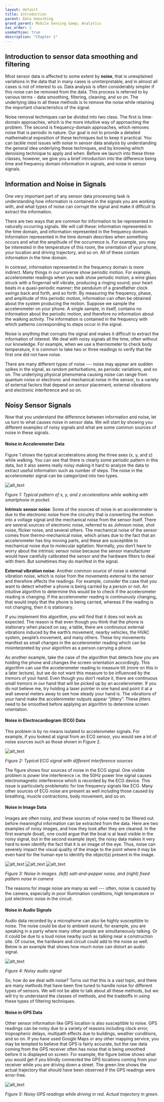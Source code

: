 ```yaml
---
layout: default
title: Introduction
parent: Data Smoothing
grand_parent: Mobile Sensing &amp; Analytics
nav_order: 1
usemathjax: true
description: "Chapter 1"
---
```


## Introduction to sensor data smoothing and filtering

Most sensor data is affected to some extent by **noise**, that is unexplained variations in the data that in many cases is uninterpretable, and in almost all cases is not of interest to us. Data analysis is often considerably simpler if this noise can be removed from the data. This process is referred to by various terms - data smoothing, filtering, cleaning, and so on. The underlying idea in all these methods is to remove the noise while retaining the important characteristics of the signal.

Noise removal techniques can be divided into two class. The first is time-domain approaches, which is the more intuitive way of approaching the problem. The second is frequency-domain approaches, which removes noise that is periodic in nature. Our goal is not to provide a detailed mathematical exposition of these techniques but to keep it practical. You can tackle most issues with noise in sensor data analysis by understanding the general idea underlying these techniques, and by knowing which denoising technique to apply and when. Before we launch into these three classes, however, we give you a brief introduction into the difference being time and frequency domain information in signals, and noise in sensor signals.

## Information and Noise in Signals

One very important part of any sensor data processing task is understanding how information is contained in the signals you are working with, and what types of noise can corrupt the signal and make it difficult to extract the information. 

There are two ways that are common for information to be represented in naturally occurring signals. We will call these: information represented in the time domain, and information represented in the frequency domain. Information represented in the time domain describes when something occurs and what the amplitude of the occurrence is. For example, you may be interested in the temperature of this room, the orientation of your phone, your location and driving trajectory, and so on. All of these contain information in the time domain.

In contrast, information represented in the frequency domain is more indirect. Many things in our universe show periodic motion. For example, accelerometer readings when you walk show periodic motion; a wine glass struck with a fingernail will vibrate, producing a ringing sound; your heart beats in a quasi-periodic manner; the pendulum of a grandfather clock swings back and forth, and so forth. By measuring the frequency, phase, and amplitude of this periodic motion, information can often be obtained about the system producing the motion. Suppose we sample the accelerometer on your phone. A single sample, in itself, contains no information about the periodic motion, and therefore no information about the walking activity. The information is contained in the frequency with which patterns corresponding to steps occur in the signal.

Noise is anything that corrupts the signal and makes it difficult to extract the information of interest. We deal with noisy signals all the time, often without our knowledge. For example, when we use a thermometer to check body temperature, it is common to take two or three readings to verify that the first one did not have noise. 

There are many different types of noise --- noise may appear are sudden spikes in the signal, as  random perturbations, as periodic variations, and so on. The underlying physical phenomena causing noise can range from quantum noise or electronic and mechanical noise in the sensor, to a variety of external factors that depend on sensor placement, external vibrations and electronic interference and so on.


## Noisy Sensor Signals

Now that you understand the difference between information and noise, let us turn to what causes noise in sensor data. We will start by showing you different examples of noisy signals and what are some common sources of noise in these signals.


#### Noise in Accelerometer Data

Figure 1 shows the typical accelerations along the three axes (x, y, and z) while walking. You can see that there is clearly some periodic pattern in this data, but it also seems really noisy making it hard to analyze the data to extract useful information such as number of steps. The noise in the accelerometer signal can be categorized into two types.

![alt_text](images/image4.png "image_tooltip")

_Figure 1: Typical pattern of x, y, and z accelerations while walking with smartphone in pocket._

**Intrinsic sensor noise**: Some of the sources of noise in an accelerometer is due to the electronic noise from the circuitry that is converting the motion into a voltage signal and the mechanical noise from the sensor itself. There are several sources of electronic noise, referred to as Johnson noise, shot noise, flicker noise, and several others.  The mechanical noise of the sensor comes from thermo-mechanical noise, which arises due to the fact that an accelerometer has tiny moving parts, and these are susceptible to mechanical noise due to molecular agitation. Normally, you don’t have to worry about the intrinsic sensor noise because the sensor manufacturer would have carefully calibrated the sensor and the hardware filters to deal with them. But sometimes they do manifest in the signal. 

**External vibration noise**: Another common source of noise is external vibration noise, which is noise from the movements external to the sensor and therefore affects the readings. For example, consider the case that you want to detect whether a phone is being carried by a person or not. An intuitive algorithm to determine this would be to check if the accelerometer reading is changing. If the accelerometer reading is continuously changing, that would imply that the phone is being carried, whereas if the reading is not changing, then it is stationary. 

If you implement this algorithm, you will find that it does not work as expected. The reason is that even though you think that the phone is stationary when placed on say, a table, there are continuous external vibrations induced by the earth’s movement, nearby vehicles, the HVAC system, people’s movement, and many others. These tiny movements manifest as small changes in the accelerometer reading which can be misinterpreted by your algorithm as a person carrying a phone.

As another example, take the case of the algorithm that detects how you are holding the phone and changes the screen orientation accordingly. This algorithm can use the accelerometer reading to measure tilt (more on this in a later lecture), but we do not want this measure to be influenced by the tremors of your hand. Even though you don’t realize it, there are continuous small tremors in our hand that will be picked up by an accelerometer. If you do not believe me, try holding a laser pointer in one hand and point it at a wall several meters away to see how steady your hand is. The vibrations of your hand make the accelerometer outputs appear “jittery”.  These jitters need to be smoothed before applying an algorithm to determine screen orientation.


#### Noise in Electrocardiogram (ECG) Data

This problem is by no means isolated to accelerometer signals. For example, if you looked at signal from an ECG sensor, you would see a lot of noise sources such as those shown in Figure 2. 

![alt_text](images/image2.png "image_tooltip")

_Figure 2: Typical ECG signal with different interference sources_

The figure shows four sources of noise in the ECG signal. One visible problem is power line interference i.e. the 50Hz power line signal causes electromagnetic interference which is recorded by the ECG device. This issue is particularly problematic for low frequency signals like ECG. Many other sources of ECG noise are present as well including those caused by breathing, muscle contractions, body movement, and so on. 


#### Noise in Image Data

Images are often noisy, and these sources of noise need to be filtered out before meaningful information can be extracted from the data. Here are two examples of noisy images, and how they look after they are cleaned. In the first example (boat), one could argue that the boat is at least visible in the noisy signal, but in the second example (eye), the noisy data makes it very hard to even identify the fact that it is an image of the eye. Thus, noise can severely impact the visual quality of the image to the point where it may be even hard for the human eye to identify the object(s) present in the image.

![alt_text](images/image10.png "image_tooltip")
![alt_text](images/image1.png "image_tooltip")
![alt_text](images/image15.png "image_tooltip")

_Figure 3: Noise in images. (left) salt-and-pepper noise, and (right) fixed pattern noise in camera_

The reasons for image noise are many as well --- often, noise is caused by the camera, especially in poor illumination conditions, high temperature or just electronic noise in the circuit. 


#### Noise in Audio Signals 

Audio data recorded by a microphone can also be highly susceptible to noise. The noise could be due to ambient sound, for example, you are speaking in a party where many other people are simultaneously talking. Or it could be due to a loud noise nearby such as talking near a construction site. Of course, the hardware and circuit could add to the noise as well. Below is an example that shows how much noise can distort an audio signal.

![alt_text](images/image13.png "image_tooltip")

_Figure 4: Noisy audio signal_

So, how do we deal with noise? Turns out that this is a vast topic, and there are many methods that have been fine tuned to handle noise for different types of sensors. We will not be able to talk about all these methods, but we will try to understand the classes of methods, and the tradeoffs in using these types of filtering techniques.


#### Noise in GPS Data

Other sensor information like GPS location is also susceptible to noise. GPS readings can be noisy due to a variety of reasons including clock error, tropospheric delays, multipath effects due to buildings, weather conditions, and so on. If you have used Google Maps or any other mapping service, you may be tempted to believe that GPS is fairly accurate, but the raw data coming from the GPS receiver often has noise that is being smoothed before it is displayed on screen. For example, the figure below shows what you would get if you blindly connected the GPS locations coming from your receiver while you are driving down a street. The green line shows the actual trajectory that should have been observed if the GPS readings were error-free.

![alt_text](images/image8.png "image_tooltip")

_Figure 5: Noisy GPS readings while driving in red. Actual trajectory in green._


